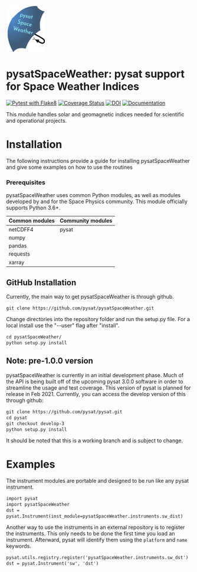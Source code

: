 <div align="left">
        <img height="0" width="0px">
        <img width="20%" src="https://raw.githubusercontent.com/pysat/pysatSpaceWeather/main/docs/figures/pysatSpaceWeather.png" alt="pysatSpaceWeather" title="pysatSpaceWeather" </img>
</div>

# pysatSpaceWeather: pysat support for Space Weather Indices
[![Pytest with Flake8](https://github.com/pysat/pysatSpaceWeather/actions/workflows/main.yml/badge.svg)](https://github.com/pysat/pysatSpaceWeather/actions/workflows/main.yml)
[![Coverage Status](https://coveralls.io/repos/github/pysat/pysatSpaceWeather/badge.svg?branch=main)](https://coveralls.io/github/pysat/pysatSpaceWeather?branch=main)
[![DOI](https://zenodo.org/badge/287377838.svg)](https://zenodo.org/badge/latestdoi/287377838) [![Documentation](https://readthedocs.org/projects/pysatspaceweather/badge/?version=latest)](https://pysatspaceweather.readthedocs.io/en/latest/?badge=latest)


This module handles solar and geomagnetic indices needed for scientific and
operational projects.

# Installation

The following instructions provide a guide for installing pysatSpaceWeather and give
some examples on how to use the routines

### Prerequisites

pysatSpaceWeather uses common Python modules, as well as modules developed by
and for the Space Physics community.  This module officially supports
Python 3.6+.

| Common modules | Community modules |
| -------------- | ----------------- |
| netCDFF4       | pysat             |
| numpy          |                   |
| pandas         |                   |
| requests       |                   |
| xarray         |                   |

## GitHub Installation

Currently, the main way to get pysatSpaceWeather is through github.

```
git clone https://github.com/pysat/pysatSpaceWeather.git
```

Change directories into the repository folder and run the setup.py file.  For
a local install use the "--user" flag after "install".

```
cd pysatSpaceWeather/
python setup.py install
```

Note: pre-1.0.0 version
-----------------------
pysatSpaceWeather is currently in an initial development phase.  Much of the
API is being built off of the upcoming pysat 3.0.0 software in order to
streamline the usage and test coverage.  This version of pysat is planned for
release in Feb 2021.  Currently, you can access the develop version of this
through github:
```
git clone https://github.com/pysat/pysat.git
cd pysat
git checkout develop-3
python setup.py install
```
It should be noted that this is a working branch and is subject to change.

# Examples

The instrument modules are portable and designed to be run like any pysat
instrument.

```
import pysat
import pysatSpaceWeather
dst = pysat.Instrument(inst_module=pysatSpaceWeather.instruments.sw_dist)
```

Another way to use the instruments in an external repository is to register the
instruments.  This only needs to be done the first time you load an instrument.
Afterward, pysat will identify them using the `platform` and `name` keywords.

```
pysat.utils.registry.register('pysatSpaceWeather.instruments.sw_dst')
dst = pysat.Instrument('sw', 'dst')
```
